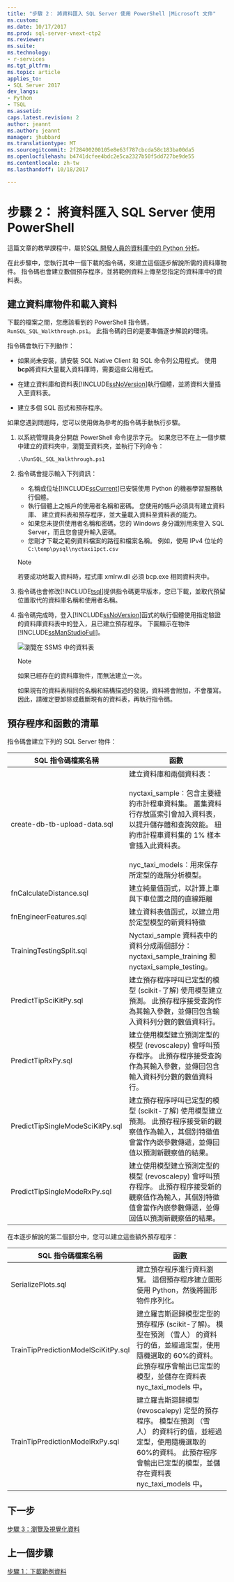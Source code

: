```yaml
---
title: "步驟 2： 將資料匯入 SQL Server 使用 PowerShell |Microsoft 文件"
ms.custom: 
ms.date: 10/17/2017
ms.prod: sql-server-vnext-ctp2
ms.reviewer: 
ms.suite: 
ms.technology:
- r-services
ms.tgt_pltfrm: 
ms.topic: article
applies_to:
- SQL Server 2017
dev_langs:
- Python
- TSQL
ms.assetid: 
caps.latest.revision: 2
author: jeannt
ms.author: jeannt
manager: jhubbard
ms.translationtype: MT
ms.sourcegitcommit: 2f28400200105e8e63f787cbcda58c183ba00da5
ms.openlocfilehash: b4741dcfee4bdc2e5ca2327b50f5dd727be9de55
ms.contentlocale: zh-tw
ms.lasthandoff: 10/18/2017

---
```

# <a name="step-2-import-data-to-sql-server-using-powershell"></a>步驟 2： 將資料匯入 SQL Server 使用 PowerShell

這篇文章的教學課程中，屬於[SQL 開發人員的資料庫中的 Python 分析](sqldev-in-database-python-for-sql-developers.md)。 

在此步驟中，您執行其中一個下載的指令碼，來建立這個逐步解說所需的資料庫物件。 指令碼也會建立數個預存程序，並將範例資料上傳至您指定的資料庫中的資料表。

## <a name="create-database-objects-and-load-data"></a>建立資料庫物件和載入資料

下載的檔案之間，您應該看到的 PowerShell 指令碼， `RunSQL_SQL_Walkthrough.ps1`。 此指令碼的目的是要準備逐步解說的環境。

指令碼會執行下列動作：

- 如果尚未安裝，請安裝 SQL Native Client 和 SQL 命令列公用程式。 使用 **bcp**將資料大量載入資料庫時，需要這些公用程式。

- 在建立資料庫和資料表[!INCLUDE[ssNoVersion](../../includes/ssnoversion-md.md)]執行個體，並將資料大量插入至資料表。

- 建立多個 SQL 函式和預存程序。

如果您遇到問題時，您可以使用做為參考的指令碼手動執行步驟。

1. 以系統管理員身分開啟 PowerShell 命令提示字元。 如果您已不在上一個步驟中建立的資料夾中，瀏覽至資料夾，並執行下列命令：
  
    ```ps
    .\RunSQL_SQL_Walkthrough.ps1
    ```

2. 指令碼會提示輸入下列資訊：

    - 名稱或位址[!INCLUDE[ssCurrent](../../includes/sscurrent-md.md)]已安裝使用 Python 的機器學習服務執行個體。
    - 執行個體上之帳戶的使用者名稱和密碼。 您使用的帳戶必須具有建立資料庫、 建立資料表和預存程序，並大量載入資料至資料表的能力。 
    - 如果您未提供使用者名稱和密碼，您的 Windows 身分識別用來登入 SQL Server，而且您會提升輸入密碼。
    - 您剛才下載之範例資料檔案的路徑和檔案名稱。 例如，使用 IPv4 位址的 `C:\temp\pysql\nyctaxi1pct.csv`

    > [!NOTE]
    > 若要成功地載入資料時，程式庫 xmlrw.dll 必須 bcp.exe 相同資料夾中。

3. 指令碼也會修改[!INCLUDE[tsql](../../includes/tsql-md.md)]提供指令碼更早版本，您已下載，並取代預留位置取代的資料庫名稱和使用者名稱。
  
4. 指令碼完成時，登入[!INCLUDE[ssNoVersion](../../includes/ssnoversion-md.md)]函式的執行個體使用指定驗證的資料庫資料表中的登入，且已建立預存程序。 下圖顯示在物件[!INCLUDE[ssManStudioFull](../../includes/ssmanstudiofull-md.md)]。

    ![瀏覽在 SSMS 中的資料表](media/sqldev-python-browsetables1.png "在 SSMS 中檢視資料表")

    > [!NOTE]
    > 如果已經存在的資料庫物件，而無法建立一次。
    > 
    > 如果現有的資料表相同的名稱和結構描述的發現，資料將會附加，不會覆寫。 因此，請確定要卸除或截斷現有的資料表，再執行指令碼。

## <a name="list-of-stored-procedures-and-functions"></a>預存程序和函數的清單

指令碼會建立下列的 SQL Server 物件：

|**SQL 指令碼檔案名稱**|**函數**|
|------|------|
|create-db-tb-upload-data.sql|建立資料庫和兩個資料表：<br /><br />nyctaxi_sample︰包含主要紐約市計程車資料集。 叢集資料行存放區索引會加入資料表，以提升儲存體和查詢效能。 紐約市計程車資料集的 1% 樣本會插入此資料表。<br /><br />nyc_taxi_models︰用來保存所定型的進階分析模型。|
|fnCalculateDistance.sql|建立純量值函式，以計算上車與下車位置之間的直線距離|
|fnEngineerFeatures.sql|建立資料表值函式，以建立用於定型模型的新資料特徵|
|TrainingTestingSplit.sql|Nyctaxi_sample 資料表中的資料分成兩個部分： nyctaxi_sample_training 和 nyctaxi_sample_testing。|
|PredictTipSciKitPy.sql|建立預存程序呼叫已定型的模型 (scikit-了解) 使用模型建立預測。 此預存程序接受查詢作為其輸入參數，並傳回包含輸入資料列分數的數值資料行。|
|PredictTipRxPy.sql|建立使用模型建立預測定型的模型 (revoscalepy) 會呼叫預存程序。 此預存程序接受查詢作為其輸入參數，並傳回包含輸入資料列分數的數值資料行。|
|PredictTipSingleModeSciKitPy.sql|建立預存程序呼叫已定型的模型 (scikit-了解) 使用模型建立預測。 此預存程序接受新的觀察值作為輸入，其個別特徵值會當作內嵌參數傳遞，並傳回值以預測新觀察值的結果。|
|PredictTipSingleModeRxPy.sql|建立使用模型建立預測定型的模型 (revoscalepy) 會呼叫預存程序。 此預存程序接受新的觀察值作為輸入，其個別特徵值會當作內嵌參數傳遞，並傳回值以預測新觀察值的結果。|

在本逐步解說的第二個部分中，您可以建立這些額外預存程序：
    
|**SQL 指令碼檔案名稱**|**函數**|
|------|------|
|SerializePlots.sql|建立預存程序進行資料瀏覽。 這個預存程序建立圖形使用 Python，然後將圖形物件序列化。|
|TrainTipPredictionModelSciKitPy.sql|建立羅吉斯迴歸模型定型的預存程序 (scikit-了解)。 模型在預測 （雪人） 的資料行的值，並經過定型，使用隨機選取的 60%的資料。 此預存程序會輸出已定型的模型，並儲存在資料表 nyc_taxi_models 中。|
|TrainTipPredictionModelRxPy.sql|建立羅吉斯迴歸模型 (revoscalepy) 定型的預存程序。 模型在預測 （雪人） 的資料行的值，並經過定型，使用隨機選取的 60%的資料。 此預存程序會輸出已定型的模型，並儲存在資料表 nyc_taxi_models 中。|

## <a name="next-step"></a>下一步

[步驟 3：瀏覽及視覺化資料](sqldev-py3-explore-and-visualize-the-data.md)

## <a name="previous-step"></a>上一個步驟

[步驟 1︰下載範例資料](sqldev-py1-download-the-sample-data.md)


